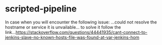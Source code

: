 # scripted-pipeline
In case when you will encounter the following issue:
...could not resolve the hostname or service it is unvailable...
to solve it follow the link...https://stackoverflow.com/questions/44441935/cant-connect-to-jenkins-slave-no-known-hosts-file-was-found-at-var-jenkins-hom
